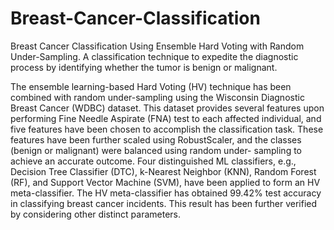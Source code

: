 # Breast-Cancer-Classification
Breast Cancer Classification Using Ensemble Hard Voting with Random Under-Sampling. A classification technique to expedite the diagnostic process by identifying whether the tumor is benign or malignant.

The ensemble learning-based Hard Voting (HV) technique has been combined with random under-sampling using the Wisconsin Diagnostic Breast Cancer (WDBC) dataset. This dataset provides several features upon performing Fine Needle Aspirate (FNA) test to each affected individual, and five features have been chosen to accomplish the classification task. These features have been further scaled using RobustScaler, and the classes (benign or malignant) were balanced using random under- sampling to achieve an accurate outcome. Four distinguished ML classifiers, e.g., Decision Tree Classifier (DTC), k-Nearest Neighbor (KNN), Random Forest (RF), and Support Vector Machine (SVM), have been applied to form an HV meta-classifier. The HV meta-classifier has obtained 99.42% test accuracy in classifying breast cancer incidents. This result has been further verified by considering other distinct parameters.
